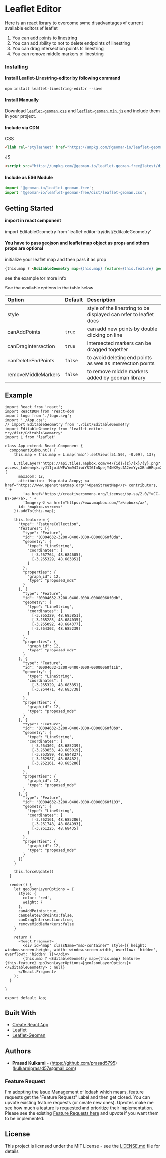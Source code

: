 # Leaflet Editor

Here is an react library to overcome some disadvantages of current available editors of leaflet
1. You can add points to linestring
2. You can add ability to not to delete endpoints of linestring
3. You can drag intersection points to linestring
4. You can remove middle markers of linestring

### Installing

#### Install Leaflet-Linestring-editor by following command
```
npm install leaflet-linestring-editor --save
```
#### Install Manually

Download
[`leaflet-geoman.css`](https://unpkg.com/@geoman-io/leaflet-geoman-free@latest/dist/leaflet-geoman.css) and
[`leaflet-geoman.min.js`](https://unpkg.com/@geoman-io/leaflet-geoman-free@latest/dist/leaflet-geoman.min.js)
and include them in your project.

#### Include via CDN

CSS

<!-- prettier-ignore -->
```html
<link rel="stylesheet" href="https://unpkg.com/@geoman-io/leaflet-geoman-free@latest/dist/leaflet-geoman.css" />
```

JS

```html
<script src="https://unpkg.com/@geoman-io/leaflet-geoman-free@latest/dist/leaflet-geoman.min.js"></script>
```

#### Include as ES6 Module

```js
import '@geoman-io/leaflet-geoman-free';
import '@geoman-io/leaflet-geoman-free/dist/leaflet-geoman.css';
```
## Getting Started

#### import in react component
import EditableGeometry from 'leaflet-editor-try/dist/EditableGeometry'

#### You have to pass geojson and leaflet map object as props and others props are optional
initialize your leaflet map and then pass it as prop
```html
{this.map ? <EditableGeometry map={this.map} feature={this.feature} geoJsonLayerOptions={geoJsonLayerOptions}></EditableGeometry>:null}
```
see the example for more info

See the available options in the table below.

| Option        | Default     | Description                                                                                      |
| :------------ | :---------- | :----------------------------------------------------------------------------------------------- |
| style           |                 | style of the linestring to be displayed can refer to leaflet docs                          |
| canAddPoints    | `true`          | can add new points by double clicking on line                                              |
| canDragIntersection   | `true`    | intersected markers can be dragged together                                                |
| canDeleteEndPoints | `false`      | to avoid deleting end points as well as intersection points                                |
| removeMiddleMarkers | `false`     | to remove middle markers added by geoman library                                           |


## Example
```
import React from 'react';
import ReactDOM from 'react-dom'
import logo from './logo.svg';
import './App.css';
// import EditableGeometry from './dist/EditableGeometry'
import EditableGeometry from 'leaflet-editor-try/dist/EditableGeometry'
import L from 'leaflet'

class App extends React.Component {
  componentDidMount() {
    this.map = this.map = L.map('map').setView([51.505, -0.09], 13);

    L.tileLayer('https://api.tiles.mapbox.com/v4/{id}/{z}/{x}/{y}.png?access_token=pk.eyJ1IjoibWFwYm94IiwiYSI6ImNpejY4NXVycTA2emYycXBndHRqcmZ3N3gifQ.rJcFIG214AriISLbB6B5aw', {
      maxZoom: 18,
      attribution: 'Map data &copy; <a href="https://www.openstreetmap.org/">OpenStreetMap</a> contributors, ' +
        '<a href="https://creativecommons.org/licenses/by-sa/2.0/">CC-BY-SA</a>, ' +
        'Imagery © <a href="https://www.mapbox.com/">Mapbox</a>',
      id: 'mapbox.streets'
    }).addTo(this.map);

    this.feature = {
      "type": "FeatureCollection",
      "features": [{
        "type": "Feature",
        "id": "00004632-3200-0400-0000-00000060f0da",
        "geometry": {
          "type": "LineString",
          "coordinates": [
            [-3.267764, 48.684605],
            [-3.265329, 48.683851]
          ]
        },
        "properties": {
          "graph_id": 12,
          "type": "proposed_mds"
        }
      }, {
        "type": "Feature",
        "id": "00004632-3200-0400-0000-00000060f0db",
        "geometry": {
          "type": "LineString",
          "coordinates": [
            [-3.265329, 48.683851],
            [-3.265285, 48.684035],
            [-3.265092, 48.684377],
            [-3.264302, 48.685239]
          ]
        },
        "properties": {
          "graph_id": 12,
          "type": "proposed_mds"
        }
      }, {
        "type": "Feature",
        "id": "00004632-3200-0400-0000-00000060f11b",
        "geometry": {
          "type": "LineString",
          "coordinates": [
            [-3.265329, 48.683851],
            [-3.264471, 48.683738]
          ]
        },
        "properties": {
          "graph_id": 12,
          "type": "proposed_mds"
        }
      }, {
        "type": "Feature",
        "id": "00004632-3200-0400-0000-00000060f0b9",
        "geometry": {
          "type": "LineString",
          "coordinates": [
            [-3.264302, 48.685239],
            [-3.263853, 48.685019],
            [-3.263599, 48.684827],
            [-3.262987, 48.68482],
            [-3.262161, 48.685286]
          ]
        },
        "properties": {
          "graph_id": 12,
          "type": "proposed_mds"
        }
      }, {
        "type": "Feature",
        "id": "00004632-3200-0400-0000-00000060f103",
        "geometry": {
          "type": "LineString",
          "coordinates": [
            [-3.262161, 48.685286],
            [-3.261748, 48.684993],
            [-3.261225, 48.68435]
          ]
        },
        "properties": {
          "graph_id": 12,
          "type": "proposed_mds"
        }
      }]
    }

    this.forceUpdate()
  }

  render() {
    let geoJsonLayerOptions = {
      style: {
        color: 'red',
        weight: 7
      },
      canAddPoints:true,
      canDeleteEndPoints:false,
      canDragIntersection:true,
      removeMiddleMarkers:false
    }
    
    return (
      <React.Fragment>
        <div id="map" className="map-container" style={{ height: window.screen.height, width: window.screen.width, overflow: 'hidden', overflowY: 'hidden' }}></div>
        {this.map ? <EditableGeometry map={this.map} feature={this.feature} geoJsonLayerOptions={geoJsonLayerOptions}></EditableGeometry> : null}
      </React.Fragment>
    );
  }

}

export default App;

```

## Built With

* [Create React App](https://github.com/geoman-io/leaflet-geoman) 
* [Leaflet](https://leafletjs.com/)
* [Leaflet-Geoman](https://github.com/geoman-io/leaflet-geoman) 

## Authors

* **Prasad Kulkarni** - (https://github.com/prasad5795) (kulkarniprasad57@gmail.com)

### Feature Request

I'm adopting the Issue Management of lodash which means, feature requests get the "Feature Request" Label and then get closed.
You can upvote existing feature requests (or create new ones). Upvotes make me see how much a feature is requested and prioritize their implementation.
Please see the existing [Feature Requests here](https://github.com/prasad5795/leaflet-linestring-editor/issues) and upvote if you want them to be implemented.

## License

This project is licensed under the MIT License - see the [LICENSE.md](LICENSE.md) file for details
